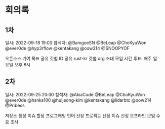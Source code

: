 # 회의록

## 1차

일시: 2022-09-18 19:00
참석자: @BamgoeSN @BeLeap @ChoKyuWon @ever0de @hyp3rflow @kentakang @oow214 @SNOOPYOF

오픈소스 기여 목표 공유
깃헙 ID 공유
rust-kr 깃헙 org 초대
모임 시간 투표: 매주 일요일 오후 8시

## 2차

일시: 2022-09-25 20:00
참석자: @AkiaCode @BeLeap @ChoKyuWon @ever0de @hsnks100 @huijeong-kim @kentakang @lidarbtc @oow214 @Pribess

저장소 생성
이슈 할당
프로그래밍 언어 선정
프로젝트 선정
이슈 선정
오프라인 모임 수요 조사
